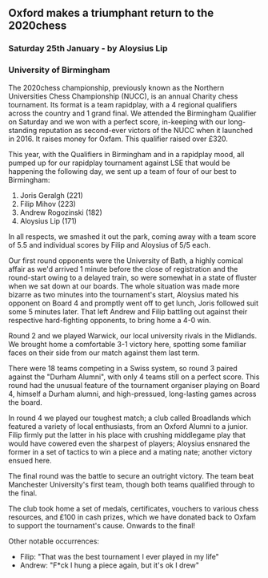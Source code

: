 ## Oxford makes a triumphant return to the 2020chess

### Saturday 25th January - by Aloysius Lip
### University of Birmingham

The 2020chess championship, previously known as the Northern Universities Chess Championship (NUCC), is an annual Charity chess tournament. Its format is a team rapidplay, with a 4 regional qualifiers across the country and 1 grand final. We attended the Birmingham Qualifier on Saturday and we won with a perfect score, in-keeping with our long-standing reputation as second-ever victors of the NUCC when it launched in 2016. It raises money for Oxfam. This qualifier raised over £320.

This year, with the Qualifiers in Birmingham and in a rapidplay mood, all pumped up for our rapidplay tournament against LSE that would be happening the following day, we sent up a team of four of our best to Birmingham:

1. Joris Geralgh (221)
2. Filip Mihov (223)
3. Andrew Rogozinski (182)
4. Aloysius Lip (171)

In all respects, we smashed it out the park, coming away with a team score of 5.5 and individual scores by Filip and Aloysius of 5/5 each.

Our first round opponents were the University of Bath, a highly comical affair as we'd arrived 1 minute before the close of registration and the round-start owing to a delayed train, so were somewhat in a state of fluster when we sat down at our boards. The whole situation was made more bizarre as two minutes into the tournament's start, Aloysius mated his opponent on Board 4 and promptly went off to get lunch, Joris followed suit some 5 minutes later. That left Andrew and Filip battling out against their respective hard-fighting opponents, to bring home a 4-0 win.

Round 2 and we played Warwick, our local university rivals in the Midlands. We brought home a comfortable 3-1 victory here, spotting some familiar faces on their side from our match against them last term.

There were 18 teams competing in a Swiss system, so round 3 paired against the "Durham Alumni", with only 4 teams still on a perfect score. This round had the unusual feature of the tournament organiser playing on Board 4, himself a Durham alumni, and high-pressued, long-lasting games across the board. 

In round 4 we played our toughest match; a club called Broadlands which featured a variety of local enthusiasts, from an Oxford Alumni to a junior. Filip firmly put the latter in his place with crushing middlegame play that would have cowered even the sharpest of players; Aloysius ensnared the former in a set of tactics to win a piece and a mating nate; another victory ensued here.

The final round was the battle to secure an outright victory. The team beat Manchester University's first team, though both teams qualified through to the final.

The club took home a set of medals, certificates, vouchers to various chess resources, and £100 in cash prizes, which we have donated back to Oxfam to support the tournament's cause. Onwards to the final!

Other notable occurrences:

- Filip: "That was the best tournament I ever played in my life"
- Andrew: "F*ck I hung a piece again, but it's ok I drew"

<Carousel src='../images/2020' enableLightbox=true ratio='16,9'/>